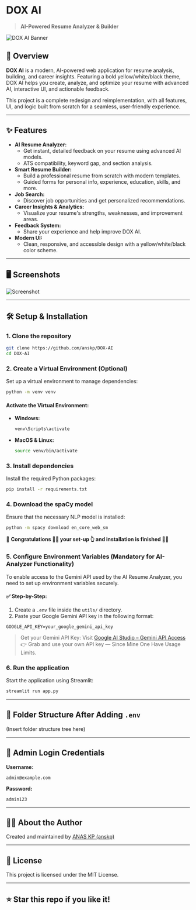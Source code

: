# DOX AI

> **AI-Powered Resume Analyzer & Builder**

![DOX AI Banner](https://avatars.githubusercontent.com/anskp)

## 🚀 Overview

**DOX AI** is a modern, AI-powered web application for resume analysis, building, and career insights. Featuring a bold yellow/white/black theme, DOX AI helps you create, analyze, and optimize your resume with advanced AI, interactive UI, and actionable feedback.

This project is a complete redesign and reimplementation, with all features, UI, and logic built from scratch for a seamless, user-friendly experience.

---

## ✨ Features

- **AI Resume Analyzer:**
  - Get instant, detailed feedback on your resume using advanced AI models.
  - ATS compatibility, keyword gap, and section analysis.
- **Smart Resume Builder:**
  - Build a professional resume from scratch with modern templates.
  - Guided forms for personal info, experience, education, skills, and more.
- **Job Search:**
  - Discover job opportunities and get personalized recommendations.
- **Career Insights & Analytics:**
  - Visualize your resume's strengths, weaknesses, and improvement areas.
- **Feedback System:**
  - Share your experience and help improve DOX AI.
- **Modern UI:**
  - Clean, responsive, and accessible design with a yellow/white/black color scheme.

---

## 🖥️ Screenshots

![Screenshot](https://user-images.githubusercontent.com/202119875/placeholder.png)

---

## 🛠️ Setup & Installation

### 1. Clone the repository
```bash
git clone https://github.com/anskp/DOX-AI
cd DOX-AI
```

### 2. Create a Virtual Environment (Optional)
Set up a virtual environment to manage dependencies:
```bash
python -m venv venv
```

#### Activate the Virtual Environment:
- **Windows:**
  ```bash
  venv\Scripts\activate
  ```
- **MacOS & Linux:**
  ```bash
  source venv/bin/activate
  ```

### 3. Install dependencies
Install the required Python packages:
```bash
pip install -r requirements.txt
```

### 4. Download the spaCy model
Ensure that the necessary NLP model is installed:
```bash
python -m spacy download en_core_web_sm
```

🎉 **Congratulations 🥳😱 your set-up 👆 and installation is finished 🥳😱**

### 5. Configure Environment Variables (Mandatory for AI-Analyzer Functionality)
To enable access to the Gemini API used by the AI Resume Analyzer, you need to set up environment variables securely.

#### ✅ Step-by-Step:
1. Create a `.env` file inside the `utils/` directory.
2. Paste your Google Gemini API key in the following format:

```env
GOOGLE_API_KEY=your_google_gemini_api_key
```

> Get your Gemini API Key: Visit [Google AI Studio – Gemini API Access](https://aistudio.google.com/app/apikey) 👉 Grab and use your own API key — Since Mine One Have Usage Limits.

### 6. Run the application
Start the application using Streamlit:
```bash
streamlit run app.py
```

---

## 📁 Folder Structure After Adding `.env`

(Insert folder structure tree here)

---

## 🔐 Admin Login Credentials

**Username:**
```
admin@example.com
```
**Password:**
```
admin123
```

---

## 🙋‍♂️ About the Author

Created and maintained by [ANAS KP (anskp)](https://github.com/anskp)

---

## 📄 License

This project is licensed under the MIT License.

---

## ⭐️ Star this repo if you like it!
